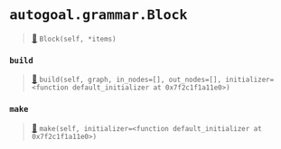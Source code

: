 # `autogoal.grammar.Block`

> [📝](https://github.com/autogal/autogoal/blob/main/autogoal/grammar/_graph.py#L209)
> `Block(self, *items)`

### `build`

> [📝](https://github.com/autogoal/autogoal/blob/main/autogoal/grammar/_graph.py#L215)
> `build(self, graph, in_nodes=[], out_nodes=[], initializer=<function default_initializer at 0x7f2c1f1a11e0>)`

### `make`

> [📝](https://github.com/autogoal/autogoal/blob/main/autogoal/grammar/_graph.py#L161)
> `make(self, initializer=<function default_initializer at 0x7f2c1f1a11e0>)`


